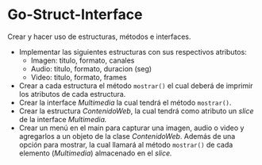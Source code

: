 # Go-Struct-Interface

Crear y hacer uso de estructuras, métodos e interfaces.

- Implementar las siguientes estructuras con sus respectivos atributos:
    - Imagen: titulo, formato, canales
    - Audio: titulo, formato, duracion (seg)
    - Video: titulo, formato, frames
- Crear a cada estructura el método `mostrar()` el cual deberá de imprimir los atributos de cada estructura.
- Crear la interface *Multimedia* la cual tendrá el método `mostrar()`.
- Crear la estructura *ContenidoWeb*, la cual tendrá como atributo un *slice* de la interface *Multimedia.*
- Crear un menú en el main para capturar una imagen, audio o video y agregarlos a un objeto de la clase *ContenidoWeb*. Además de una opción para mostrar, la cual llamará al método `mostrar()` de cada elemento (*Multimedia*) almacenado en el *slice.*
